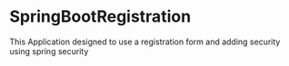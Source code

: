 # SpringBootRegistration
This Application designed to use a registration form and adding security using spring security
